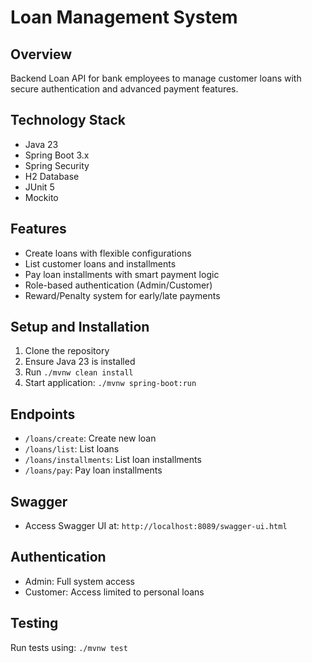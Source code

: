 # Loan Management System

## Overview
Backend Loan API for bank employees to manage customer loans with secure authentication and advanced payment features.

## Technology Stack
- Java 23
- Spring Boot 3.x
- Spring Security
- H2 Database
- JUnit 5
- Mockito

## Features
- Create loans with flexible configurations
- List customer loans and installments
- Pay loan installments with smart payment logic
- Role-based authentication (Admin/Customer)
- Reward/Penalty system for early/late payments

## Setup and Installation
1. Clone the repository
2. Ensure Java 23 is installed
3. Run `./mvnw clean install`
4. Start application: `./mvnw spring-boot:run`

## Endpoints
- `/loans/create`: Create new loan
- `/loans/list`: List loans
- `/loans/installments`: List loan installments
- `/loans/pay`: Pay loan installments

## Swagger
- Access Swagger UI at: `http://localhost:8089/swagger-ui.html`

## Authentication
- Admin: Full system access
- Customer: Access limited to personal loans

## Testing
Run tests using: `./mvnw test`
